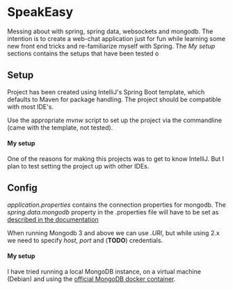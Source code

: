 # SpeakEasy
Messing about with spring, spring data, websockets and mongodb. The intention is to create a web-chat application
just for fun while learning some new front end tricks and re-familiarize myself with Spring. 
The _My setup_ sections contains the setups that have been tested o

## Setup
Project has been created using IntelliJ's Spring Boot template, which defaults to Maven for package handling.
The project should be compatible with most IDE's.

Use the appropriate _mvnw_ script to set up the project via the commandline (came with the template, not tested).

#### My setup
One of the reasons for making this projects was to get to know IntelliJ. But I plan to
test setting the project up with other IDEs.

## Config
_application.properties_ contains the connection properties for mongodb. The _spring.data.mongodb_ property in the
 .properties file will have to be set as [described in the documentation](https://docs.spring.io/spring-boot/docs/current/reference/html/boot-features-nosql.html#boot-features-connecting-to-mongodb)

When running Mongodb 3 and above we can use _.URI_, but while using 2.x we need to specify _host_, _port_ and 
(__TODO__) credentials.

#### My setup
I have tried running a local MongoDB instance, on a virtual machine (Debian) and using the 
[official MongoDB docker container](https://hub.docker.com/_/mongo/).
